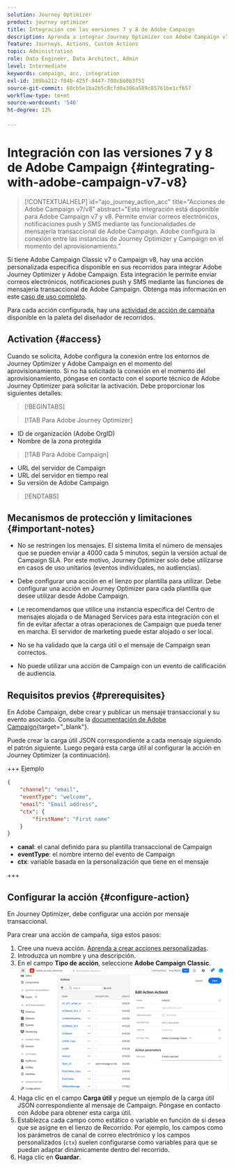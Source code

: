 ```yaml
---
solution: Journey Optimizer
product: journey optimizer
title: Integración con las versiones 7 y 8 de Adobe Campaign
description: Aprenda a integrar Journey Optimizer con Adobe Campaign v7/v8
feature: Journeys, Actions, Custom Actions
topic: Administration
role: Data Engineer, Data Architect, Admin
level: Intermediate
keywords: campaign, acc, integration
exl-id: 109ba212-f04b-425f-9447-708c8e0b3f51
source-git-commit: 60cb5e1ba2b5c8cfd0a306a589c85761be1cf657
workflow-type: tm+mt
source-wordcount: '546'
ht-degree: 12%

---
```


# Integración con las versiones 7 y 8 de Adobe Campaign {#integrating-with-adobe-campaign-v7-v8}

>[!CONTEXTUALHELP]
>id="ajo_journey_action_acc"
>title="Acciones de Adobe Campaign v7/v8"
>abstract="Esta integración está disponible para Adobe Campaign v7 y v8. Permite enviar correos electrónicos, notificaciones push y SMS mediante las funcionalidades de mensajería transaccional de Adobe Campaign. Adobe configura la conexión entre las instancias de Journey Optimizer y Campaign en el momento del aprovisionamiento."

Si tiene Adobe Campaign Classic v7 o Campaign v8, hay una acción personalizada específica disponible en sus recorridos para integrar Adobe Journey Optimizer y Adobe Campaign. Esta integración le permite enviar correos electrónicos, notificaciones push y SMS mediante las funciones de mensajería transaccional de Adobe Campaign. Obtenga más información en este [caso de uso completo](../building-journeys/ajo-ac.md).

Para cada acción configurada, hay una [actividad de acción de campaña](../building-journeys/using-adobe-campaign-v7-v8.md) disponible en la paleta del diseñador de recorridos.

## Activation {#access}

Cuando se solicita, Adobe configura la conexión entre los entornos de Journey Optimizer y Adobe Campaign en el momento del aprovisionamiento. Si no ha solicitado la conexión en el momento del aprovisionamiento, póngase en contacto con el soporte técnico de Adobe Journey Optimizer para solicitar la activación. Debe proporcionar los siguientes detalles:

>[!BEGINTABS]

>[!TAB Para Adobe Journey Optimizer]

* ID de organización (Adobe OrgID)
* Nombre de la zona protegida

>[!TAB Para Adobe Campaign]

* URL del servidor de Campaign
* URL del servidor en tiempo real
* Su versión de Adobe Campaign

>[!ENDTABS]


## Mecanismos de protección y limitaciones {#important-notes}

* No se restringen los mensajes. El sistema limita el número de mensajes que se pueden enviar a 4000 cada 5 minutos, según la versión actual de Campaign SLA. Por este motivo, Journey Optimizer solo debe utilizarse en casos de uso unitarios (eventos individuales, no audiencias).

* Debe configurar una acción en el lienzo por plantilla para utilizar. Debe configurar una acción en Journey Optimizer para cada plantilla que desee utilizar desde Adobe Campaign.

* Le recomendamos que utilice una instancia específica del Centro de mensajes alojada o de Managed Services para esta integración con el fin de evitar afectar a otras operaciones de Campaign que pueda tener en marcha. El servidor de marketing puede estar alojado o ser local.<!--The build required is 21.1 Release Candidate or greater. -->

* No se ha validado que la carga útil o el mensaje de Campaign sean correctos.

* No puede utilizar una acción de Campaign con un evento de calificación de audiencia.

## Requisitos previos {#prerequisites}

En Adobe Campaign, debe crear y publicar un mensaje transaccional y su evento asociado. Consulte la [documentación de Adobe Campaign](https://experienceleague.adobe.com/es/docs/campaign/campaign-v8/send/real-time/transactional){target="_blank"}.

Puede crear la carga útil JSON correspondiente a cada mensaje siguiendo el patrón siguiente. Luego pegará esta carga útil al configurar la acción en Journey Optimizer (a continuación).

+++ Ejemplo

```json
{
    "channel": "email",
    "eventType": "welcome",
    "email": "Email address",
    "ctx": {
        "firstName": "First name"
    }
}
```

* **canal**: el canal definido para su plantilla transaccional de Campaign
* **eventType**: el nombre interno del evento de Campaign
* **ctx**: variable basada en la personalización que tiene en el mensaje

+++

## Configurar la acción {#configure-action}

En Journey Optimizer, debe configurar una acción por mensaje transaccional.

Para crear una acción de campaña, siga estos pasos:

1. Cree una nueva acción. [Aprenda a crear acciones personalizadas](../action/action.md).
1. Introduzca un nombre y una descripción.
1. En el campo **Tipo de acción**, seleccione **Adobe Campaign Classic**.
   ![](assets/accintegration1.png)
1. Haga clic en el campo **Carga útil** y pegue un ejemplo de la carga útil JSON correspondiente al mensaje de Campaign. Póngase en contacto con Adobe para obtener esta carga útil.
1. Establezca cada campo como estático o variable en función de si desea que se asigne en el lienzo de Recorrido. Por ejemplo, los campos como los parámetros de canal de correo electrónico y los campos personalizados (`ctx`) suelen configurarse como variables para que se puedan adaptar dinámicamente dentro del recorrido.
1. Haga clic en **Guardar**.

